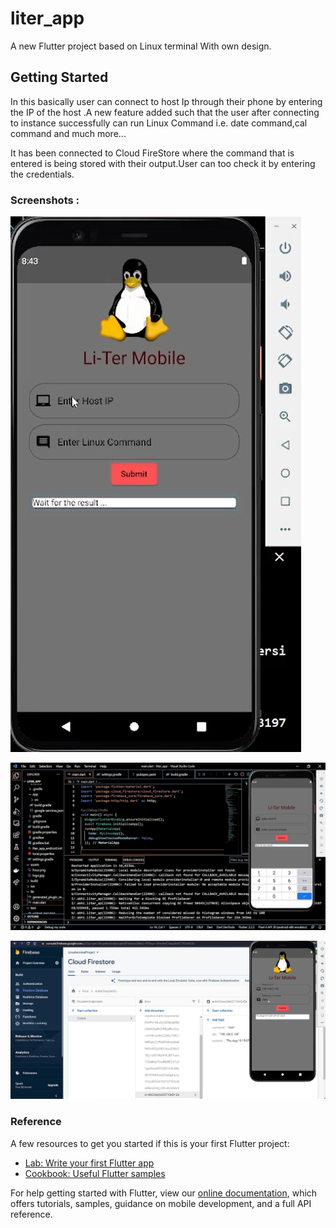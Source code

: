 # **liter_app**

A new Flutter project based on Linux terminal With own design.


## **Getting Started**

In this basically user can connect to host Ip through their phone by entering the IP of the host .A new feature added such that the user after connecting to instance successfully can run Linux Command i.e. date command,cal command and much more...

It has been connected to Cloud FireStore where the command that is entered is being stored with their output.User can too check it by entering the credentials.

### **Screenshots :**




![Home Page](./screenshots/img%202.png)

![Terminal Page](./screenshots/img%203.jpeg)

![Output Page](./screenshots/img%204.png)



### **Reference**
A few resources to get you started if this is your first Flutter project:

- [Lab: Write your first Flutter app](https://flutter.dev/docs/get-started/codelab)
- [Cookbook: Useful Flutter samples](https://flutter.dev/docs/cookbook)

For help getting started with Flutter, view our
[online documentation](https://flutter.dev/docs), which offers tutorials,
samples, guidance on mobile development, and a full API reference.
